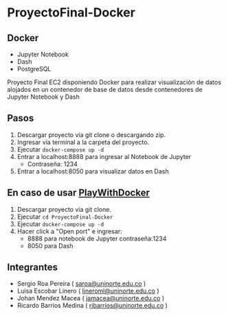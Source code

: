 # ProyectoFinal-Docker

## Docker
  - Jupyter Notebook
  - Dash
  - PostgreSQL

Proyecto Final EC2 disponiendo Docker para realizar visualización de datos alojados en un contenedor de base de datos desde contenedores de Jupyter Notebook y Dash

## Pasos
1. Descargar proyecto vía git clone o descargando zip.
2. Ingresar vía terminal a la carpeta del proyecto.
3. Ejecutar ```docker-compose up -d```
4. Entrar a localhost:8888 para ingresar al Notebook de Jupyter
     - Contraseña: 1234     
5. Entrar a localhost:8050 para visualizar datos en Dash    

## En caso de usar [PlayWithDocker](https://labs.play-with-docker.com/)
1. Descargar proyecto vía git clone.
2. Ejecutar ```cd ProyectoFinal-Docker```
3. Ejecutar ```docker-compose up -d```
4. Hacer click a "Open port" e ingresar:
    - 8888 para notebook de Jupyter contraseña:1234
    - 8050 para Dash
  
## Integrantes
- Sergio Roa Pereira ( saroa@uninorte.edu.co )
- Luisa Escobar Linero ( lineroml@uninorte.edu.co )
- Johan Mendez Macea ( jamacea@uninorte.edu.co )
- Ricardo Barrios Medina ( rjbarrios@uninorte.edu.co )
